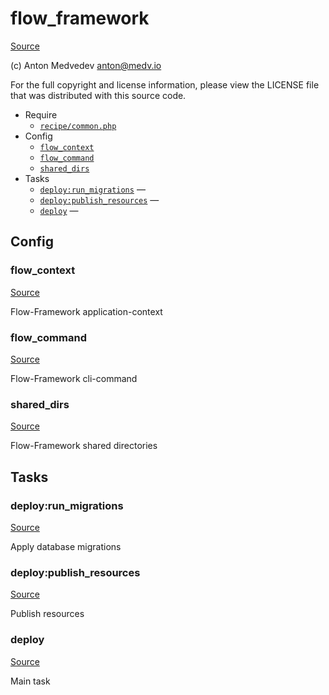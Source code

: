 <!-- DO NOT EDIT THIS FILE! -->
<!-- Instead edit recipe/flow_framework.php -->
<!-- Then run bin/docgen -->

# flow_framework

[Source](/recipe/flow_framework.php)

(c) Anton Medvedev <anton@medv.io>

For the full copyright and license information, please view the LICENSE
file that was distributed with this source code.


* Require
  * [`recipe/common.php`](/recipe/common.php)
* Config
  * [`flow_context`](#flow_context)
  * [`flow_command`](#flow_command)
  * [`shared_dirs`](#shared_dirs)
* Tasks
  * [`deploy:run_migrations`](#deploy:run_migrations) — 
  * [`deploy:publish_resources`](#deploy:publish_resources) — 
  * [`deploy`](#deploy) — 

## Config
### flow_context
[Source](/recipe/flow_framework.php#L13)

Flow-Framework application-context

### flow_command
[Source](/recipe/flow_framework.php#L16)

Flow-Framework cli-command

### shared_dirs
[Source](/recipe/flow_framework.php#L19)

Flow-Framework shared directories


## Tasks
### deploy:run_migrations
[Source](/recipe/flow_framework.php#L28)



Apply database migrations

### deploy:publish_resources
[Source](/recipe/flow_framework.php#L35)



Publish resources

### deploy
[Source](/recipe/flow_framework.php#L42)



Main task

